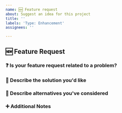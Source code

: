 ```yaml
---
name: 🆕 Feature request
about: Suggest an idea for this project
title: ''
labels: 'Type: Enhancement'
assignees: ''

---
```


## 🆕 Feature Request

### ❓ Is your feature request related to a problem? 
<!-- A clear and concise description of what the problem is. Ex. I'm always frustrated when [...] -->

### 📄 Describe the solution you'd like
<!-- A clear and concise description of what you want to happen. -->

### 📃 Describe alternatives you've considered
<!-- A clear and concise description of any alternative solutions or features you've considered. -->

### ➕ Additional Notes
<!-- Add any other context or screenshots about the feature request here. -->
